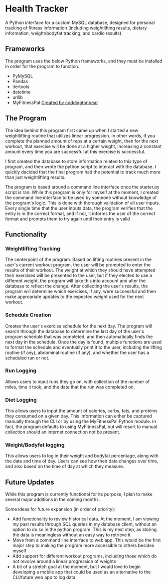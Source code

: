 # Health Tracker

A Python interface for a custom MySQL database, designed for personal tracking of fitness information (including weightlifting results, dietary information, weight/bodyfat tracking, and cardio results). 

## Frameworks
The program uses the below Python frameworks, and they must be installed in order for the program to function.


* PyMySQL
* Pandas
* itertools
* datetime
* urllib
* MyFitnessPal [Created by coddingtonbear](https://github.com/coddingtonbear/python-myfitnesspal)

## The Program
The idea behind this program first came up when I started a new weightlifting routine that utilizes linear progression. In other words, if you complete the planned amount of reps at a certain weight, then for the next workout, that exercise will be done at a higher weight, increasing a constant amount every time you are successful at this exercise is successful. 

I first created the database to store information related to this type of program, and then wrote the python script to interact with the database. I quickly decided that the final program had the potential to track much more than just weightlifting results.

The program is based around a command line interface once the starter.py script is ran. While this program is only for myself at the moment, I created the command line interface to be used by someone without knowledge of the program's logic. This is done with thorough validation of all user inputs. Every single time that the user inputs data, the program verifies that the entry is in the correct format, and if not, it informs the user of the correct format and prompts them to try again until their entry is valid


## Functionality
### Weightlifting Tracking
The centerpoint of the program. Based on lifting routines present in the user's current workout program, the user will be prompted to enter the results of their workout. The weight at which they should have attempted their exercises will be presented to the user, but if they elected to use a different weight, the program will take this into account and alter the database to reflect the change. After collecting the user's results, the program will determine which exercises, if any, were successful and then make appropriate updates to the expected weight used for the next workout. 

### Schedule Creation
Creates the user's exercise schedule for the next day. The program will search through the database to determine the last day of the user's program schedule that was completed, and then automatically finds the next day in the schedule. Once the day is found, multiple functions are used to format the schedule and eventually print it to the user, including the lifting routine (if any), abdominal routine (if any), and whether the user has a scheduled run or not.

### Run Logging
Allows users to input runs they go on, with collection of the number of miles, time it took, and the date that the run was completed on. 

### Diet Logging
This allows users to input the amount of calories, carbs, fats, and proteins they consumed on a given day. This information can either be captured manually through the CLI or by using the MyFitnessPal Python module. In fact, the program defaults to using MyFitnessPal, but will resort to manual collection should an internet connection not be present. 

### Weight/Bodyfat logging
This allows users to log in their weight and bodyfat percentage, along with the date and time of day. Users can see how their data changes over time, and also based on the time of day at which they measure. 


## Future Updates
While this program is currently functional for its purpose, I plan to make several major additions in the coming months. 

Some ideas for future expansion (in order of priority):

* Add functionality to review historical data. At the moment, I am viewing my past results through SQL queries in my database client, without an option to do so in the python program. This is my next step, as storing the data is meaningless without an easy way to retrieve it. 
* Move from a command line interface to web app. This would be the first major step to making the program more accessible to others besides myself
* Add support for different workout programs, including those which do not revolve around a linear progression of weights
* A bit of a stretch goal at the moment, but I would love to begin developing a mobile app that could be used as an alternative to the CLI/future web app to log data

